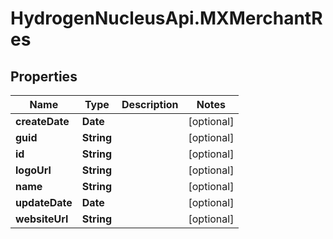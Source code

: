 # HydrogenNucleusApi.MXMerchantRes

## Properties
Name | Type | Description | Notes
------------ | ------------- | ------------- | -------------
**createDate** | **Date** |  | [optional] 
**guid** | **String** |  | [optional] 
**id** | **String** |  | [optional] 
**logoUrl** | **String** |  | [optional] 
**name** | **String** |  | [optional] 
**updateDate** | **Date** |  | [optional] 
**websiteUrl** | **String** |  | [optional] 



